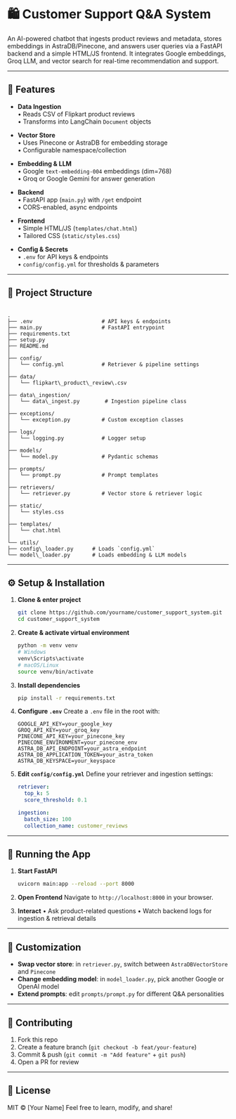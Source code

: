 # 🛍️ Customer Support Q&A System

An AI-powered chatbot that ingests product reviews and metadata, stores embeddings in AstraDB/Pinecone, and answers user queries via a FastAPI backend and a simple HTML/JS frontend. It integrates Google embeddings, Groq LLM, and vector search for real-time recommendation and support.

---

## 🚀 Features

- **Data Ingestion**  
  • Reads CSV of Flipkart product reviews  
  • Transforms into LangChain `Document` objects  

- **Vector Store**  
  • Uses Pinecone or AstraDB for embedding storage  
  • Configurable namespace/collection  

- **Embedding & LLM**  
  • Google `text-embedding-004` embeddings (dim=768)  
  • Groq or Google Gemini for answer generation  

- **Backend**  
  • FastAPI app (`main.py`) with `/get` endpoint  
  • CORS-enabled, async endpoints  

- **Frontend**  
  • Simple HTML/JS (`templates/chat.html`)  
  • Tailored CSS (`static/styles.css`)  

- **Config & Secrets**  
  • `.env` for API keys & endpoints  
  • `config/config.yml` for thresholds & parameters  

---

## 📂 Project Structure

```

.
├── .env                      # API keys & endpoints
├── main.py                   # FastAPI entrypoint
├── requirements.txt
├── setup.py
├── README.md
│
├── config/
│   └── config.yml            # Retriever & pipeline settings
│
├── data/
│   └── flipkart\_product\_review\.csv
│
├── data\_ingestion/
│   └── data\_ingest.py        # Ingestion pipeline class
│
├── exceptions/
│   └── exception.py          # Custom exception classes
│
├── logs/
│   └── logging.py            # Logger setup
│
├── models/
│   └── model.py              # Pydantic schemas
│
├── prompts/
│   └── prompt.py             # Prompt templates
│
├── retrievers/
│   └── retriever.py          # Vector store & retriever logic
│
├── static/
│   └── styles.css
│
├── templates/
│   └── chat.html
│
└── utils/
├── config\_loader.py      # Loads `config.yml`
└── model\_loader.py       # Loads embedding & LLM models

````

---

## ⚙️ Setup & Installation

1. **Clone & enter project**  
   ```bash
   git clone https://github.com/yourname/customer_support_system.git
   cd customer_support_system
   ```

2. **Create & activate virtual environment**

   ```bash
   python -m venv venv
   # Windows
   venv\Scripts\activate
   # macOS/Linux
   source venv/bin/activate
   ```

3. **Install dependencies**

   ```bash
   pip install -r requirements.txt
   ```

4. **Configure `.env`**
   Create a `.env` file in the root with:

   ```env
   GOOGLE_API_KEY=your_google_key
   GROQ_API_KEY=your_groq_key
   PINECONE_API_KEY=your_pinecone_key
   PINECONE_ENVIRONMENT=your_pinecone_env
   ASTRA_DB_API_ENDPOINT=your_astra_endpoint
   ASTRA_DB_APPLICATION_TOKEN=your_astra_token
   ASTRA_DB_KEYSPACE=your_keyspace
   ```

5. **Edit `config/config.yml`**
   Define your retriever and ingestion settings:

   ```yaml
   retriever:
     top_k: 5
     score_threshold: 0.1

   ingestion:
     batch_size: 100
     collection_name: customer_reviews
   ```

---

## 🚦 Running the App

1. **Start FastAPI**

   ```bash
   uvicorn main:app --reload --port 8000
   ```

2. **Open Frontend**
   Navigate to `http://localhost:8000` in your browser.

3. **Interact**
   • Ask product-related questions
   • Watch backend logs for ingestion & retrieval details

---

## 🔧 Customization

* **Swap vector store**: in `retriever.py`, switch between `AstraDBVectorStore` and `Pinecone`
* **Change embedding model**: in `model_loader.py`, pick another Google or OpenAI model
* **Extend prompts**: edit `prompts/prompt.py` for different Q\&A personalities

---

## 🤝 Contributing

1. Fork this repo
2. Create a feature branch (`git checkout -b feat/your-feature`)
3. Commit & push (`git commit -m "Add feature"` + `git push`)
4. Open a PR for review

---

## 📄 License

MIT © \[Your Name]
Feel free to learn, modify, and share!
